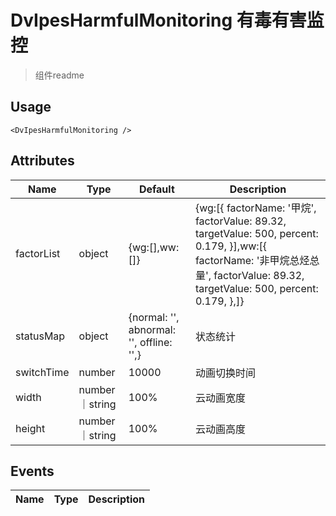 # DvIpesHarmfulMonitoring 有毒有害监控

> 组件readme

## Usage

```vue
<DvIpesHarmfulMonitoring />
```

## Attributes

| Name | Type         | Default                                                          | Description                                                                                                                                                               |
| --- |--------------|------------------------------------------------------------------|---------------------------------------------------------------------------------------------------------------------------------------------------------------------------|
| factorList | object | {wg:[],ww:[]}                                                    | {wg:[{ factorName: '甲烷', factorValue: 89.32, targetValue: 500, percent: 0.179, }],ww:[{ factorName: '非甲烷总烃总量', factorValue: 89.32, targetValue: 500, percent: 0.179, },]} |
| statusMap | object | {normal: '', abnormal: '', offline: '',}                                                                 | 状态统计                                                                                                                                                                      |
| switchTime | number | 10000                                                                 | 动画切换时间                                                                                                                                                                    |
| width | number｜string | 100%                                                             | 云动画宽度                                                                                                                                                                     |
| height | number｜string | 100%                                                             | 云动画高度                                                                                                                                                                     |



## Events

| Name | Type | Description |
| --- | --- |-------------|